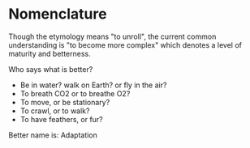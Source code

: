 # Nomenclature

Though the etymology means "to unroll", the current common understanding is "to become more complex" which denotes a level of maturity and betterness.

Who says what is better?

- Be in water? walk on Earth? or fly in the air?
- To breath CO2 or to breathe O2?
- To move, or be stationary?
- To crawl, or to walk?
- To have feathers, or fur?

Better name is: Adaptation
